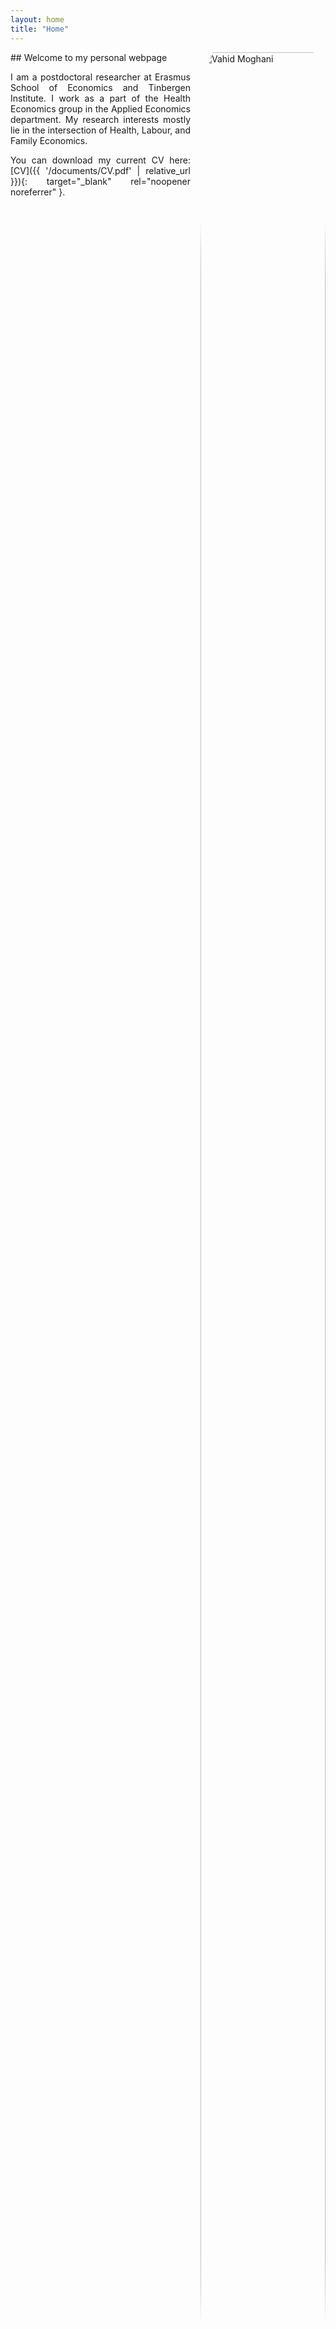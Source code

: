 ```yaml
---
layout: home
title: "Home"
---
```


<div style="float: right; width: 200px; margin: 0 0 1rem 1rem;">
  <img
    src="{{ '/graphics/9ca4446a62b3a82a649edf944974ca08-768x1151.jpg' | relative_url }}"
    alt="Vahid Moghani"
    style="width: 100%; height: auto; border-radius: 10%;"
  />
</div>

<div markdown="1" style="text-align: justify; margin-bottom: 2rem;">
## Welcome to my personal webpage

I am a postdoctoral researcher at Erasmus School of Economics and Tinbergen Institute. I work as a part of the Health Economics group in the Applied Economics department. My research interests mostly lie in the intersection of Health, Labour, and Family Economics.

You can download my current CV here: [CV]({{ '/documents/CV.pdf' | relative_url }}){: target="_blank" rel="noopener noreferrer" }.
</div>
